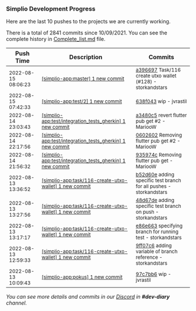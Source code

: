 
### Simplio Development Progress

Here are the last 10 pushes to the projects we are currently working.

There is a total of 2841 commits since 10/09/2021. You can see the complete history in
 [Complete_list.md](Complete_list.md) file.

| Push Time | Description | Commits |
| --- | --- | --- |
| <sub>2022-08-15 08:06:23</sub> | <sub>[[simplio-app:master] 1 new commit](https://github.com/SimplioOfficial/simplio-app/commit/a3966974722736d48e262a7a7038bac6b0a4c42f)</sub> | <sub>[a396697](https://github.com/SimplioOfficial/simplio-app/commit/a3966974722736d48e262a7a7038bac6b0a4c42f) Task/116 create utxo wallet (#128) - storkandstars</sub> |
| <sub>2022-08-15 07:42:33</sub> | <sub>[[simplio-app:test/2] 1 new commit](https://github.com/SimplioOfficial/simplio-app/commit/638f043c2847fdbdcddc06c016e8d3aff2f5bc24)</sub> | <sub>[638f043](https://github.com/SimplioOfficial/simplio-app/commit/638f043c2847fdbdcddc06c016e8d3aff2f5bc24) wip - jvrastil</sub> |
| <sub>2022-08-14 23:03:43</sub> | <sub>[[simplio-app:test/integration\_tests\_gherkin] 1 new commit](https://github.com/SimplioOfficial/simplio-app/commit/a3480c5361625d76b4a9289c8a0ca7e4f14168f5)</sub> | <sub>[a3480c5](https://github.com/SimplioOfficial/simplio-app/commit/a3480c5361625d76b4a9289c8a0ca7e4f14168f5) revert flutter pub get #2 - MariooW</sub> |
| <sub>2022-08-14 22:17:56</sub> | <sub>[[simplio-app:test/integration\_tests\_gherkin] 1 new commit](https://github.com/SimplioOfficial/simplio-app/commit/0602602096bcef00213dbb63b070c94fa1898aa8)</sub> | <sub>[0602602](https://github.com/SimplioOfficial/simplio-app/commit/0602602096bcef00213dbb63b070c94fa1898aa8) Removing flutter pub get #2 - MariooW</sub> |
| <sub>2022-08-14 21:56:32</sub> | <sub>[[simplio-app:test/integration\_tests\_gherkin] 1 new commit](https://github.com/SimplioOfficial/simplio-app/commit/935974cf1653e1ce58d4700fce27067dcc6de02b)</sub> | <sub>[935974c](https://github.com/SimplioOfficial/simplio-app/commit/935974cf1653e1ce58d4700fce27067dcc6de02b) Removing flutter pub get - MariooW</sub> |
| <sub>2022-08-13 13:36:52</sub> | <sub>[[simplio-app:task/116\-create\-utxo\-wallet] 1 new commit](https://github.com/SimplioOfficial/simplio-app/commit/b52d60eff530ac1f0a3adb0d7428dba4fa22d518)</sub> | <sub>[b52d60e](https://github.com/SimplioOfficial/simplio-app/commit/b52d60eff530ac1f0a3adb0d7428dba4fa22d518) adding specific test branch for all pushes - storkandstars</sub> |
| <sub>2022-08-13 13:27:56</sub> | <sub>[[simplio-app:task/116\-create\-utxo\-wallet] 1 new commit](https://github.com/SimplioOfficial/simplio-app/commit/48d67de5c38772efdd99185dd546d2df36d0cd85)</sub> | <sub>[48d67de](https://github.com/SimplioOfficial/simplio-app/commit/48d67de5c38772efdd99185dd546d2df36d0cd85) adding specific test branch on push - storkandstars</sub> |
| <sub>2022-08-13 13:17:17</sub> | <sub>[[simplio-app:task/116\-create\-utxo\-wallet] 1 new commit](https://github.com/SimplioOfficial/simplio-app/commit/e86e66358f8157a03618079ce3ed78c2bd029f56)</sub> | <sub>[e86e663](https://github.com/SimplioOfficial/simplio-app/commit/e86e66358f8157a03618079ce3ed78c2bd029f56) specifying branch for running test - storkandstars</sub> |
| <sub>2022-08-13 12:59:33</sub> | <sub>[[simplio-app:task/116\-create\-utxo\-wallet] 1 new commit](https://github.com/SimplioOfficial/simplio-app/commit/9ff07c641c96f841a99da6d2dd0cb4b5d4c8cf7f)</sub> | <sub>[9ff07c6](https://github.com/SimplioOfficial/simplio-app/commit/9ff07c641c96f841a99da6d2dd0cb4b5d4c8cf7f) adding variable of branch reference - storkandstars</sub> |
| <sub>2022-08-13 10:09:43</sub> | <sub>[[simplio-app:pokus] 1 new commit](https://github.com/SimplioOfficial/simplio-app/commit/97c7bb6a5e220dfe7d39c4defbde64320f071287)</sub> | <sub>[97c7bb6](https://github.com/SimplioOfficial/simplio-app/commit/97c7bb6a5e220dfe7d39c4defbde64320f071287) wip - jvrastil</sub> |

_You can see more details and commits in our [Discord](https://discord.gg/aKhjuwZmdP) in **#dev-diary** channel._
